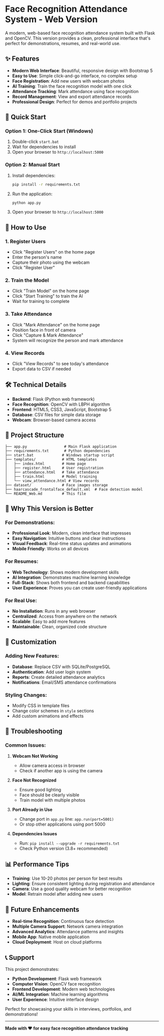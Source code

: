 # Face Recognition Attendance System - Web Version

A modern, web-based face recognition attendance system built with Flask and OpenCV. This version provides a clean, professional interface that's perfect for demonstrations, resumes, and real-world use.

## ✨ Features

- **Modern Web Interface**: Beautiful, responsive design with Bootstrap 5
- **Easy to Use**: Simple click-and-go interface, no complex setup
- **Face Registration**: Add new users with webcam photos
- **AI Training**: Train the face recognition model with one click
- **Attendance Tracking**: Mark attendance using face recognition
- **Record Management**: View and export attendance records
- **Professional Design**: Perfect for demos and portfolio projects

## 🚀 Quick Start

### Option 1: One-Click Start (Windows)
1. Double-click `start.bat`
2. Wait for dependencies to install
3. Open your browser to `http://localhost:5000`

### Option 2: Manual Start
1. Install dependencies:
   ```bash
   pip install -r requirements.txt
   ```

2. Run the application:
   ```bash
   python app.py
   ```

3. Open your browser to `http://localhost:5000`

## 📱 How to Use

### 1. Register Users
- Click "Register Users" on the home page
- Enter the person's name
- Capture their photo using the webcam
- Click "Register User"

### 2. Train the Model
- Click "Train Model" on the home page
- Click "Start Training" to train the AI
- Wait for training to complete

### 3. Take Attendance
- Click "Mark Attendance" on the home page
- Position face in front of camera
- Click "Capture & Mark Attendance"
- System will recognize the person and mark attendance

### 4. View Records
- Click "View Records" to see today's attendance
- Export data to CSV if needed

## 🛠️ Technical Details

- **Backend**: Flask (Python web framework)
- **Face Recognition**: OpenCV with LBPH algorithm
- **Frontend**: HTML5, CSS3, JavaScript, Bootstrap 5
- **Database**: CSV files for simple data storage
- **Webcam**: Browser-based camera access

## 📁 Project Structure

```
├── app.py                 # Main Flask application
├── requirements.txt       # Python dependencies
├── start.bat             # Windows startup script
├── templates/            # HTML templates
│   ├── index.html        # Home page
│   ├── register.html     # User registration
│   ├── attendance.html   # Take attendance
│   ├── train.html        # Model training
│   └── view_attendance.html # View records
├── dataset/              # Face images storage
├── haarcascade_frontalface_default.xml  # Face detection model
└── README_Web.md         # This file
```

## 🌟 Why This Version is Better

### For Demonstrations:
- **Professional Look**: Modern, clean interface that impresses
- **Easy Navigation**: Intuitive buttons and clear instructions
- **Visual Feedback**: Real-time status updates and animations
- **Mobile Friendly**: Works on all devices

### For Resumes:
- **Web Technology**: Shows modern development skills
- **AI Integration**: Demonstrates machine learning knowledge
- **Full-Stack**: Shows both frontend and backend capabilities
- **User Experience**: Proves you can create user-friendly applications

### For Real Use:
- **No Installation**: Runs in any web browser
- **Centralized**: Access from anywhere on the network
- **Scalable**: Easy to add more features
- **Maintainable**: Clean, organized code structure

## 🔧 Customization

### Adding New Features:
- **Database**: Replace CSV with SQLite/PostgreSQL
- **Authentication**: Add user login system
- **Reports**: Create detailed attendance analytics
- **Notifications**: Email/SMS attendance confirmations

### Styling Changes:
- Modify CSS in template files
- Change color schemes in `style` sections
- Add custom animations and effects

## 🚨 Troubleshooting

### Common Issues:

1. **Webcam Not Working**
   - Allow camera access in browser
   - Check if another app is using the camera

2. **Face Not Recognized**
   - Ensure good lighting
   - Face should be clearly visible
   - Train model with multiple photos

3. **Port Already in Use**
   - Change port in `app.py` line: `app.run(port=5001)`
   - Or stop other applications using port 5000

4. **Dependencies Issues**
   - Run: `pip install --upgrade -r requirements.txt`
   - Check Python version (3.8+ recommended)

## 📊 Performance Tips

- **Training**: Use 10-20 photos per person for best results
- **Lighting**: Ensure consistent lighting during registration and attendance
- **Camera**: Use a good quality webcam for better recognition
- **Model**: Retrain model after adding new users

## 🔮 Future Enhancements

- **Real-time Recognition**: Continuous face detection
- **Multiple Camera Support**: Network camera integration
- **Advanced Analytics**: Attendance patterns and insights
- **Mobile App**: Native mobile application
- **Cloud Deployment**: Host on cloud platforms

## 📞 Support

This project demonstrates:
- **Python Development**: Flask web framework
- **Computer Vision**: OpenCV face recognition
- **Frontend Development**: Modern web technologies
- **AI/ML Integration**: Machine learning algorithms
- **User Experience**: Intuitive interface design

Perfect for showcasing your skills in interviews, portfolios, and demonstrations!

---

**Made with ❤️ for easy face recognition attendance tracking**
